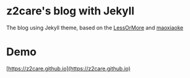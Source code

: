 # z2care's blog with Jekyll

The blog using Jekyll theme, based on the [LessOrMore](https://github.com/luoyan35714/LessOrMore/) and [maoxiaoke](https://github.com/maoxiaoke/maoxiaoke.github.io)

# Demo
[https://z2care.github.io](https://z2care.github.io)

